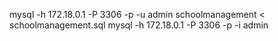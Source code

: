 mysql -h 172.18.0.1 -P 3306 -p -u admin schoolmanagement < schoolmanagement.sql
mysql -h 172.18.0.1 -P 3306 -p -i admin
